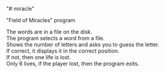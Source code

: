 "# miracle" 

"Field of Miracles" program

The words are in a file on the disk.<br />
The program selects a word from a file.<br />
Shows the number of letters and asks you to guess the letter.<br />
If correct, it displays it in the correct position.<br />
If not, then one life is lost.<br />
Only 6 lives, if the player lost, then the program exits.<br />
